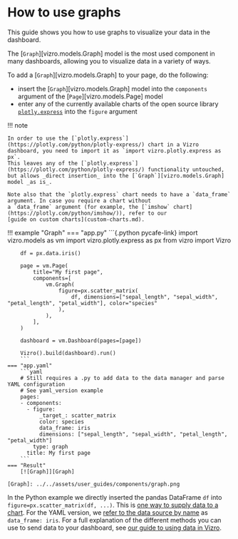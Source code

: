 # How to use graphs

This guide shows you how to use graphs to visualize your data in the dashboard.

The [`Graph`][vizro.models.Graph] model is the most used component in many dashboards, allowing you to visualize data in a variety of ways.

To add a [`Graph`][vizro.models.Graph] to your page, do the following:

- insert the [`Graph`][vizro.models.Graph] model into the `components` argument of the
[`Page`][vizro.models.Page] model
- enter any of the currently available charts of the open source library [`plotly.express`](https://plotly.com/python/plotly-express/) into the `figure` argument

!!! note

    In order to use the [`plotly.express`](https://plotly.com/python/plotly-express/) chart in a Vizro dashboard, you need to import it as `import vizro.plotly.express as px`.
    This leaves any of the [`plotly.express`](https://plotly.com/python/plotly-express/) functionality untouched, but allows _direct insertion_ into the [`Graph`][vizro.models.Graph] model _as is_.

    Note also that the `plotly.express` chart needs to have a `data_frame` argument. In case you require a chart without
    a `data_frame` argument (for example, the [`imshow` chart](https://plotly.com/python/imshow/)), refer to our
    [guide on custom charts](custom-charts.md).



!!! example "Graph"
    === "app.py"
        ```{.python pycafe-link}
        import vizro.models as vm
        import vizro.plotly.express as px
        from vizro import Vizro

        df = px.data.iris()

        page = vm.Page(
            title="My first page",
            components=[
                vm.Graph(
                    figure=px.scatter_matrix(
                        df, dimensions=["sepal_length", "sepal_width", "petal_length", "petal_width"], color="species"
                    ),
                ),
            ],
        )

        dashboard = vm.Dashboard(pages=[page])

        Vizro().build(dashboard).run()
        ```
    === "app.yaml"
        ```yaml
        # Still requires a .py to add data to the data manager and parse YAML configuration
        # See yaml_version example
        pages:
        - components:
          - figure:
              _target_: scatter_matrix
              color: species
              data_frame: iris
              dimensions: ["sepal_length", "sepal_width", "petal_length", "petal_width"]
            type: graph
          title: My first page
        ```
    === "Result"
        [![Graph]][Graph]

    [Graph]: ../../assets/user_guides/components/graph.png


In the Python example we directly inserted the pandas DataFrame `df` into `figure=px.scatter_matrix(df, ...)`. This is [one way to supply data to a chart](data.md#supply-directly). For the YAML version, we [refer to the data source by name](data.md#reference-by-name) as `data_frame: iris`. For a full explanation of the different methods you can use to send data to your dashboard, see [our guide to using data in Vizro](data.md).
